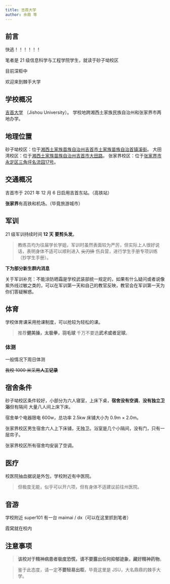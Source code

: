 ```yaml
---
title: 吉首大学
author: 余霞 等
---
```


## 前言

快逃！！！！！！

笔者是 21 级信息科学与工程学院学生，就读于砂子坳校区

目前深柜中

欢迎来到棘手大学

## 学校概况

[吉首大学](https://www.jsu.edu.cn/) （Jishou University）。
学校地跨湘西土家族民族自治州和张家界市两地办学。

## 地理位置
砂子坳校区：位于[湘西土家族苗族自治州吉首市土家族苗族自治首镇溪街](https://amap.com/place/B0FFJ4RX3V)。
大田湾校区：位于[湘西土家族苗族自治州吉首市大田路](https://amap.com/place/B02E70MEWO)。
张家界校区：位于[张家界市永定区三角坪名流园17号](https://amap.com/place/B02E70MEWO)。

## 交通概况

吉首市于 2021 年 12 月 6 日启用吉首东站。（高铁站）

**张家界**有高铁和机场。（毕竟旅游城市）

## 军训

21 级军训持续时间 **12 天** **要剪头发**。

> 教练员均为往届学长学姐，军训时虽然表面较为严厉，但实际上人很好说话，表明身体不适可以顺利进入 ~~尖刀排~~ 伤兵营，进行学生手册专项训练（抄学生手册）。

**下为部分新生群内消息**

关于军训补充：不能涂防晒霜是学校武装部统一规定的，如果有什么疑问或者说像紫外线过敏之类的，可以在军训第一天和自己的教官反映，教官会在军训第一天为你们答疑解惑。

## 体育

学校体育课采用抢课制度，可以抢较为轻松的课。
> 推荐**健美操，太极拳，羽毛球** 千万不要选**武术或者足球**。

### 体测

一般情况下周日体测

~~我校 1000 米采用**人工记录**~~

## 宿舍条件

砂子坳校区条件较好，小部分为六人寝室，上床下桌，**宿舍没有空调**，**没有独立卫浴**但有隔间 大量八人间上床下床。

宿舍单个电器限电 600w，总功率 2.5kw 床铺大小为 0.9m &times; 2.0m。

张家界校区男生宿舍六人上下床铺，无独卫。浴室是几个小隔间，没有门，只有一层帘子。

张家界校区所有宿舍均安装了空调。

## 医疗

校医院抽血据说是外包，学校附近有中医院。

> 但极度无能，似乎可以开六项，但有身体不适建议前往州医院。

## 音游

学校附近 super101 有一台 maimai / dx（可以在这里抓到笔者）

霞窝就在校内

## 注意事项

> **该校对于精神病患者极度恐慌，请不要露出任何抑郁迹象，藏好精神药物**。

> 鉴于此态度，请一定**不要轻易出柜**，毕竟这里是 JSU，大名鼎鼎的棘手大学。
